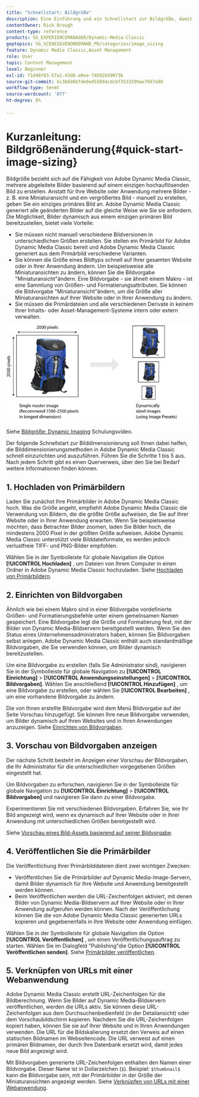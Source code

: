 ```yaml
---
title: "Schnellstart: Bildgröße"
description: Eine Einführung und ein Schnellstart zur Bildgröße, damit Sie in Adobe Dynamic Media Classic schnell mit den Bildgrößetechniken arbeiten können.
contentOwner: Rick Brough
content-type: reference
products: SG_EXPERIENCEMANAGER/Dynamic-Media-Classic
geptopics: SG_SCENESEVENONDEMAND_PK/categories/image_sizing
feature: Dynamic Media Classic,Asset Management
role: User
topic: Content Management
level: Beginner
exl-id: f1d46f03-57a1-43d8-a0ee-74b92b590736
source-git-commit: bc3b696bfde0ed55894cdcbf3533299ae7697e98
workflow-type: tm+mt
source-wordcount: '877'
ht-degree: 8%

---
```


# Kurzanleitung: Bildgrößenänderung{#quick-start-image-sizing}

Bildgröße bezieht sich auf die Fähigkeit von Adobe Dynamic Media Classic, mehrere abgeleitete Bilder basierend auf einem einzigen hochauflösenden Bild zu erstellen. Anstatt für Ihre Website oder Anwendung mehrere Bilder - z. B. eine Miniaturansicht und ein vergrößertes Bild - manuell zu erstellen, geben Sie ein einziges primäres Bild an. Adobe Dynamic Media Classic generiert alle geänderten Bilder auf die gleiche Weise wie Sie sie anfordern. Die Möglichkeit, Bilder dynamisch aus einem einzigen primären Bild bereitzustellen, bietet viele Vorteile:

* Sie müssen nicht manuell verschiedene Bildversionen in unterschiedlichen Größen erstellen. Sie stellen ein Primärbild für Adobe Dynamic Media Classic bereit und Adobe Dynamic Media Classic generiert aus dem Primärbild verschiedene Varianten.
* Sie können die Größe eines Bildtyps schnell auf Ihrer gesamten Website oder in Ihrer Anwendung ändern. Um beispielsweise alle Miniaturansichten zu ändern, können Sie die Bildvorgabe &quot;Miniaturansicht&quot;ändern. Eine Bildvorgabe - sie ähnelt einem Makro - ist eine Sammlung von Größen- und Formatierungsattributen. Sie können die Bildvorgabe &quot;Miniaturansicht&quot;ändern, um die Größe aller Miniaturansichten auf Ihrer Website oder in Ihrer Anwendung zu ändern.
* Sie müssen die Primärdateien und alle verschiedenen Derivate in keinem Ihrer Inhalts- oder Asset-Management-Systeme intern oder extern verwalten.

![Sie können mehrere abgeleitete Bilder mit unterschiedlicher Größe aus derselben hochauflösenden Primärdatei erstellen.](/help/using/assets/is_derivative_sizes_popup.png)

Siehe [Bildgröße: Dynamic Imaging](https://s7d5.scene7.com/s7viewers/html5/VideoViewer.html?videoserverurl=https://s7d5.scene7.com/is/content/&amp;emailurl=https://s7d5.scene7.com/s7/emailFriend&amp;serverUrl=https://s7d5.scene7.com/is/image/&amp;config=Scene7SharedAssets/Universal_HTML5_Video&amp;contenturl=https://s7d5.scene7.com/skins/&amp;asset=S7tutorials/557_Image%20Sizing_converted%20renamed_Dynamic%20Imaging-AVS) Schulungsvideo.

Der folgende Schnellstart zur Bilddimensionierung soll Ihnen dabei helfen, die Bilddimensionierungsmethoden in Adobe Dynamic Media Classic schnell einzurichten und auszuführen. Führen Sie die Schritte 1 bis 5 aus. Nach jedem Schritt gibt es einen Querverweis, über den Sie bei Bedarf weitere Informationen finden können.

## 1. Hochladen von Primärbildern

Laden Sie zunächst Ihre Primärbilder in Adobe Dynamic Media Classic hoch. Was die Größe angeht, empfiehlt Adobe Dynamic Media Classic die Verwendung von Bildern, die die größte Größe aufweisen, die Sie auf Ihrer Website oder in Ihrer Anwendung erwarten. Wenn Sie beispielsweise möchten, dass Betrachter Bilder zoomen, laden Sie Bilder hoch, die mindestens 2000 Pixel in der größten Größe aufweisen. Adobe Dynamic Media Classic unterstützt viele Bilddateiformate, es werden jedoch verlustfreie TIFF- und PNG-Bilder empfohlen.

Wählen Sie in der Symbolleiste für globale Navigation die Option **[!UICONTROL Hochladen]** , um Dateien von Ihrem Computer in einen Ordner in Adobe Dynamic Media Classic hochzuladen. Siehe [Hochladen von Primärbildern](uploading-master-images.md#uploading_master_images).

## 2. Einrichten von Bildvorgaben

Ähnlich wie bei einem Makro sind in einer Bildvorgabe vordefinierte Größen- und Formatierungsbefehle unter einem gemeinsamen Namen gespeichert. Eine Bildvorgabe legt die Größe und Formatierung fest, mit der Bilder von Dynamic Media-Bildservern bereitgestellt werden. Wenn Sie den Status eines Unternehmensadministrators haben, können Sie Bildvorgaben selbst anlegen. Adobe Dynamic Media Classic enthält auch standardmäßige Bildvorgaben, die Sie verwenden können, um Bilder dynamisch bereitzustellen.

Um eine Bildvorgabe zu erstellen (falls Sie Administrator sind), navigieren Sie in der Symbolleiste für globale Navigation zu **[!UICONTROL Einrichtung]** > **[!UICONTROL Anwendungseinstellungen]** > **[!UICONTROL Bildvorgaben]**. Wählen Sie anschließend **[!UICONTROL Hinzufügen]** , um eine Bildvorgabe zu erstellen, oder wählen Sie **[!UICONTROL Bearbeiten]** , um eine vorhandene Bildvorgabe zu ändern.

Die von Ihnen erstellte Bildvorgabe wird dem Menü Bildvorgabe auf der Seite Vorschau hinzugefügt. Sie können Ihre neue Bildvorgabe verwenden, um Bilder dynamisch auf Ihren Websites und in Ihren Anwendungen anzuzeigen. Siehe [Einrichten von Bildvorgaben](setting-image-presets.md#setting_up_image_presets).

## 3. Vorschau von Bildvorgaben anzeigen

Der nächste Schritt besteht im Anzeigen einer Vorschau der Bildvorgaben, die Ihr Administrator für die unterschiedlichen vorgegebenen Größen eingestellt hat. 

Um Bildvorgaben zu erforschen, navigieren Sie in der Symbolleiste für globale Navigation zu **[!UICONTROL Einrichtung]** > **[!UICONTROL Bildvorgaben]** und navigieren Sie dann zu einer Bildvorgabe.

Experimentieren Sie mit verschiedenen Bildvorgaben. Erfahren Sie, wie Ihr Bild angezeigt wird, wenn es dynamisch auf Ihrer Website oder in Ihrer Anwendung mit unterschiedlichen Größen bereitgestellt wird.

Siehe [Vorschau eines Bild-Assets basierend auf seiner Bildvorgabe](previewing-asset.md#previewing_an_image_asset_based_on_its_image_preset).

## 4. Veröffentlichen Sie die Primärbilder

Die Veröffentlichung Ihrer Primärbilddateien dient zwei wichtigen Zwecken:

* Veröffentlichen Sie die Primärbilder auf Dynamic Media-Image-Servern, damit Bilder dynamisch für Ihre Website und Anwendung bereitgestellt werden können.
* Beim Veröffentlichen werden die URL-Zeichenfolgen aktiviert, mit denen Bilder von Dynamic Media-Bildservern auf Ihrer Website oder in Ihrer Anwendung aufgerufen werden können. Nach der Veröffentlichung können Sie die von Adobe Dynamic Media Classic generierten URLs kopieren und gegebenenfalls in Ihre Website oder Anwendung einfügen.

Wählen Sie in der Symbolleiste für globale Navigation die Option **[!UICONTROL Veröffentlichen]** , um einen Veröffentlichungsauftrag zu starten. Wählen Sie im Dialogfeld &quot;Publishing&quot;die Option **[!UICONTROL Veröffentlichen senden]**. Siehe [Primärbilder veröffentlichen](publishing-master-images.md#publishing_master_images).

## 5. Verknüpfen von URLs mit einer Webanwendung

Adobe Dynamic Media Classic erstellt URL-Zeichenfolgen für die Bildberechnung. Wenn Sie Bilder auf Dynamic Media-Bildservern veröffentlichen, werden die URLs aktiv. Sie können diese URL-Zeichenfolgen aus dem Durchsuchenbedienfeld (in der Detailansicht) oder dem Vorschaubildschirm kopieren. Nachdem Sie die URL-Zeichenfolgen kopiert haben, können Sie sie auf Ihrer Website und in Ihren Anwendungen verwenden. Die URL für die Bildskalierung ersetzt den Verweis auf einen statischen Bildnamen im Webseitencode. Die URL verweist auf einen primären Bildnamen, der durch Ihre Datenbank ersetzt wird, damit jedes neue Bild angezeigt wird.

Mit Bildvorgaben generierte URL-Zeichenfolgen enthalten den Namen einer Bildvorgabe. Dieser Name ist in Dollarzeichen (`$`). Beispiel: `$thumbnail$` kann die Bildvorgabe sein, mit der Primärbilder in der Größe der Miniaturansichten angezeigt werden. Siehe [Verknüpfen von URLs mit einer Webanwendung](linking-urls-web-application.md#linking_urls_to_your_web_application).
